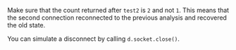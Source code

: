 Make sure that the count returned after `test2` is `2` and not `1`. This means that the second connection reconnected to the previous analysis and recovered the old state.

You can simulate a disconnect by calling `d.socket.close()`.
